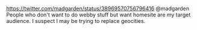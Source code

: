 https://twitter.com/madgarden/status/38969570756796416 @madgarden People who don't want to do webby stuff but want homesite are my target audience. I suspect I may be trying to replace geocities.
